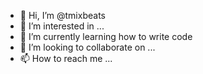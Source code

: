 - 👋 Hi, I’m @tmixbeats
- 👀 I’m interested in ...
- 🌱 I’m currently learning how to write code
- 💞️ I’m looking to collaborate on ...
- 📫 How to reach me ...

<!---
tmixbeats/tmixbeats is a ✨ special ✨ repository because its `README.md` (this file) appears on your GitHub profile.
You can click the Preview link to take a look at your changes.
--->
